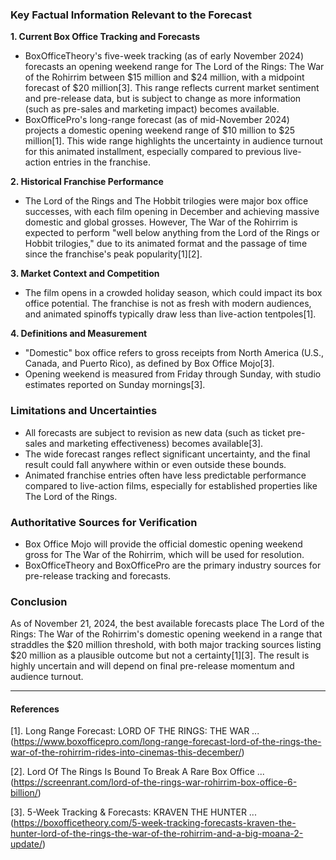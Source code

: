 ### Key Factual Information Relevant to the Forecast

**1. Current Box Office Tracking and Forecasts**
- BoxOfficeTheory's five-week tracking (as of early November 2024) forecasts an opening weekend range for The Lord of the Rings: The War of the Rohirrim between $15 million and $24 million, with a midpoint forecast of $20 million[3]. This range reflects current market sentiment and pre-release data, but is subject to change as more information (such as pre-sales and marketing impact) becomes available.
- BoxOfficePro's long-range forecast (as of mid-November 2024) projects a domestic opening weekend range of $10 million to $25 million[1]. This wide range highlights the uncertainty in audience turnout for this animated installment, especially compared to previous live-action entries in the franchise.

**2. Historical Franchise Performance**
- The Lord of the Rings and The Hobbit trilogies were major box office successes, with each film opening in December and achieving massive domestic and global grosses. However, The War of the Rohirrim is expected to perform "well below anything from the Lord of the Rings or Hobbit trilogies," due to its animated format and the passage of time since the franchise's peak popularity[1][2].

**3. Market Context and Competition**
- The film opens in a crowded holiday season, which could impact its box office potential. The franchise is not as fresh with modern audiences, and animated spinoffs typically draw less than live-action tentpoles[1].

**4. Definitions and Measurement**
- "Domestic" box office refers to gross receipts from North America (U.S., Canada, and Puerto Rico), as defined by Box Office Mojo[3].
- Opening weekend is measured from Friday through Sunday, with studio estimates reported on Sunday mornings[3].

### Limitations and Uncertainties

- All forecasts are subject to revision as new data (such as ticket pre-sales and marketing effectiveness) becomes available[3].
- The wide forecast ranges reflect significant uncertainty, and the final result could fall anywhere within or even outside these bounds.
- Animated franchise entries often have less predictable performance compared to live-action films, especially for established properties like The Lord of the Rings.

### Authoritative Sources for Verification

- Box Office Mojo will provide the official domestic opening weekend gross for The War of the Rohirrim, which will be used for resolution.
- BoxOfficeTheory and BoxOfficePro are the primary industry sources for pre-release tracking and forecasts.

### Conclusion

As of November 21, 2024, the best available forecasts place The Lord of the Rings: The War of the Rohirrim's domestic opening weekend in a range that straddles the $20 million threshold, with both major tracking sources listing $20 million as a plausible outcome but not a certainty[1][3]. The result is highly uncertain and will depend on final pre-release momentum and audience turnout.

---

#### References

[1]. Long Range Forecast: LORD OF THE RINGS: THE WAR ... (https://www.boxofficepro.com/long-range-forecast-lord-of-the-rings-the-war-of-the-rohirrim-rides-into-cinemas-this-december/)

[2]. Lord Of The Rings Is Bound To Break A Rare Box Office ... (https://screenrant.com/lord-of-the-rings-war-rohirrim-box-office-6-billion/)

[3]. 5-Week Tracking & Forecasts: KRAVEN THE HUNTER ... (https://boxofficetheory.com/5-week-tracking-forecasts-kraven-the-hunter-lord-of-the-rings-the-war-of-the-rohirrim-and-a-big-moana-2-update/)